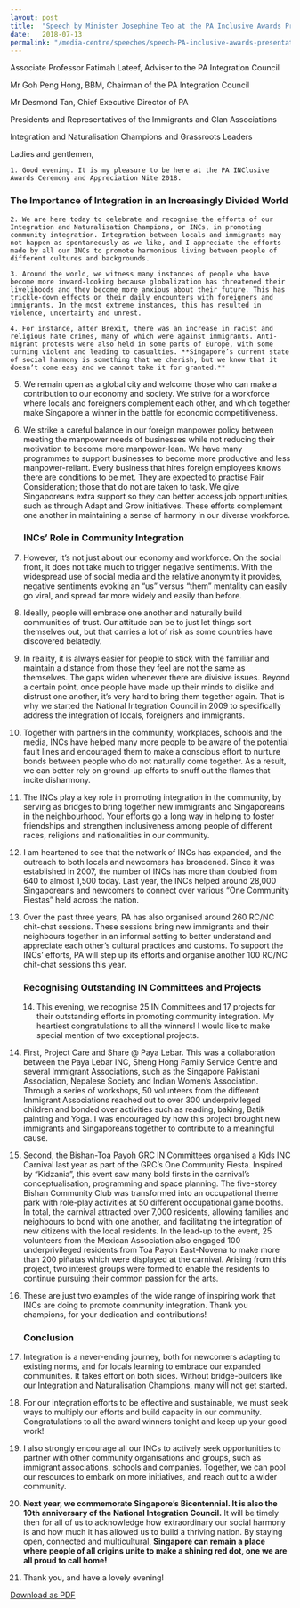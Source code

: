 ```yaml
---
layout: post
title:  "Speech by Minister Josephine Teo at the PA Inclusive Awards Presentation Ceremony on 13 July 2018"
date:   2018-07-13
permalink: "/media-centre/speeches/speech-PA-inclusive-awards-presentation-ceremony"
---
```


Associate Professor Fatimah Lateef, Adviser to the PA Integration Council

Mr Goh Peng Hong, BBM, Chairman of the PA Integration Council

Mr Desmond Tan, Chief Executive Director of PA

Presidents and Representatives of the Immigrants and Clan Associations

Integration and Naturalisation Champions and Grassroots Leaders

Ladies and gentlemen,

    1. Good evening. It is my pleasure to be here at the PA INClusive Awards Ceremony and Appreciation Nite 2018.

### **The Importance of Integration in an Increasingly Divided World**  
   
    2. We are here today to celebrate and recognise the efforts of our Integration and Naturalisation Champions, or INCs, in promoting community integration. Integration between locals and immigrants may not happen as spontaneously as we like, and I appreciate the efforts made by all our INCs to promote harmonious living between people of different cultures and backgrounds.  
 
    3. Around the world, we witness many instances of people who have become more inward-looking because globalization has threatened their livelihoods and they become more anxious about their future. This has trickle-down effects on their daily encounters with foreigners and immigrants. In the most extreme instances, this has resulted in violence, uncertainty and unrest.

    4. For instance, after Brexit, there was an increase in racist and religious hate crimes, many of which were against immigrants. Anti-migrant protests were also held in some parts of Europe, with some turning violent and leading to casualties. **Singapore’s current state of social harmony is something that we cherish, but we know that it doesn’t come easy and we cannot take it for granted.**    

5. We remain open as a global city and welcome those who can make a contribution to our economy and society.  We strive for a workforce where locals and foreigners complement each other, and which together make Singapore a winner in the battle for economic competitiveness.

6. We strike a careful balance in our foreign manpower policy between meeting the manpower needs of businesses while not reducing their motivation to become more manpower-lean.   We have many programmes to support businesses to become more productive and less manpower-reliant. Every business that hires foreign employees knows there are conditions to be met.  They are expected to practise Fair Consideration; those that do not are taken to task.  We give Singaporeans extra support so they can better access job opportunities, such as through Adapt and Grow initiatives.  These efforts complement one another in maintaining a sense of harmony in our diverse workforce.

    ###  **INCs’ Role in Community Integration**  
    
7. However, it’s not just about our economy and workforce.  On the social front, it does not take much to trigger negative sentiments.  With the widespread use of social media and the relative anonymity it provides, negative sentiments evoking an “us” versus “them” mentality can easily go viral, and spread far more widely and easily than before.

8. Ideally, people will embrace one another and naturally build communities of trust.  Our attitude can be to just let things sort themselves out, but that carries a lot of risk as some countries have discovered belatedly. 

9. In reality, it is always easier for people to stick with the familiar and maintain a distance from those they feel are not the same as themselves.  The gaps widen whenever there are divisive issues. Beyond a certain point, once people have made up their minds to dislike and distrust one another, it’s very hard to bring them together again.  That is why we started the National Integration Council in 2009 to specifically address the integration of locals, foreigners and immigrants. 

10. Together with partners in the community, workplaces, schools and the media, INCs have helped many more people to be aware of the potential fault lines and encouraged them to make a conscious effort to nurture bonds between people who do not naturally come together.  As a result, we can better rely on ground-up efforts to snuff out the flames that incite disharmony.

11. The INCs play a key role in promoting integration in the community, by serving as bridges to bring together new immigrants and Singaporeans in the neighbourhood. Your efforts go a long way in helping to foster friendships and strengthen inclusiveness among people of different races, religions and nationalities in our community.

12. I am heartened to see that the network of INCs has expanded, and the outreach to both locals and newcomers has broadened. Since it was established in 2007, the number of INCs has more than doubled from 640 to almost 1,500 today. Last year, the INCs helped around 28,000 Singaporeans and newcomers to connect over various “One Community Fiestas” held across the nation.

13. Over the past three years, PA has also organised around 260 RC/NC chit-chat sessions. These sessions bring new immigrants and their neighbours together in an informal setting to better understand and appreciate each other’s cultural practices and customs. To support the INCs’ efforts, PA will step up its efforts and organise another 100 RC/NC chit-chat sessions this year.

    ###  **Recognising Outstanding IN Committees and Projects**  
    
    14. This evening, we recognise 25 IN Committees and 17 projects for their outstanding efforts in promoting community integration. My heartiest congratulations to all the winners! I would like to make special mention of two exceptional projects.

15. First, Project Care and Share @ Paya Lebar. This was a collaboration between the Paya Lebar INC, Sheng Hong Family Service Centre and several Immigrant Associations, such as the Singapore Pakistani Association, Nepalese Society and Indian Women’s Association. Through a series of workshops, 50 volunteers from the different Immigrant Associations reached out to over 300 underprivileged children and bonded over activities such as reading, baking, Batik painting and Yoga. I was encouraged by how this project brought new immigrants and Singaporeans together to contribute to a meaningful cause.

16. Second, the Bishan-Toa Payoh GRC IN Committees organised a Kids INC Carnival last year as part of the GRC’s One Community Fiesta. Inspired by “Kidzania”, this event saw many bold firsts in the carnival’s conceptualisation, programming and space planning. The five-storey Bishan Community Club was transformed into an occupational theme park with role-play activities at 50 different occupational game booths. In total, the carnival attracted over 7,000 residents, allowing families and neighbours to bond with one another, and facilitating the integration of new citizens with the local residents. In the lead-up to the event, 25 volunteers from the Mexican Association also engaged 100 underprivileged residents from Toa Payoh East-Novena to make more than 200 piñatas which were displayed at the carnival. Arising from this project, two interest groups were formed to enable the residents to continue pursuing their common passion for the arts.

17. These are just two examples of the wide range of inspiring work that INCs are doing to promote community integration. Thank you champions, for your dedication and contributions!

    ###  **Conclusion**

18. Integration is a never-ending journey, both for newcomers adapting to existing norms, and for locals learning to embrace our expanded communities.  It takes effort on both sides.  Without bridge-builders like our Integration and Naturalisation Champions, many will not get started.

19. For our integration efforts to be effective and sustainable, we must seek ways to multiply our efforts and build capacity in our community.  Congratulations to all the award winners tonight and keep up your good work!

20. I also strongly encourage all our INCs to actively seek opportunities to partner with other community organisations and groups, such as immigrant associations, schools and companies. Together, we can pool our resources to embark on more initiatives, and reach out to a wider community.

21. **Next year, we commemorate Singapore’s Bicentennial. It is also the 10th anniversary of the National Integration Council.** It will be timely then for all of us to acknowledge how extraordinary our social harmony is and how much it has allowed us to build a thriving nation.   By staying open, connected and multicultural, **Singapore can remain a place where people of all origins unite to make a shining red dot, one we are all proud to call home!**

22. Thank you, and have a lovely evening!

[Download as PDF](https://github.com/isomerpages/isomerpages-stratgroup/raw/master/images/Speeches/speech-by-minister-josephine-teo-at-the-pa-inclusive-awards-presentation-ceremony-on-13-july-2018.pdf)
